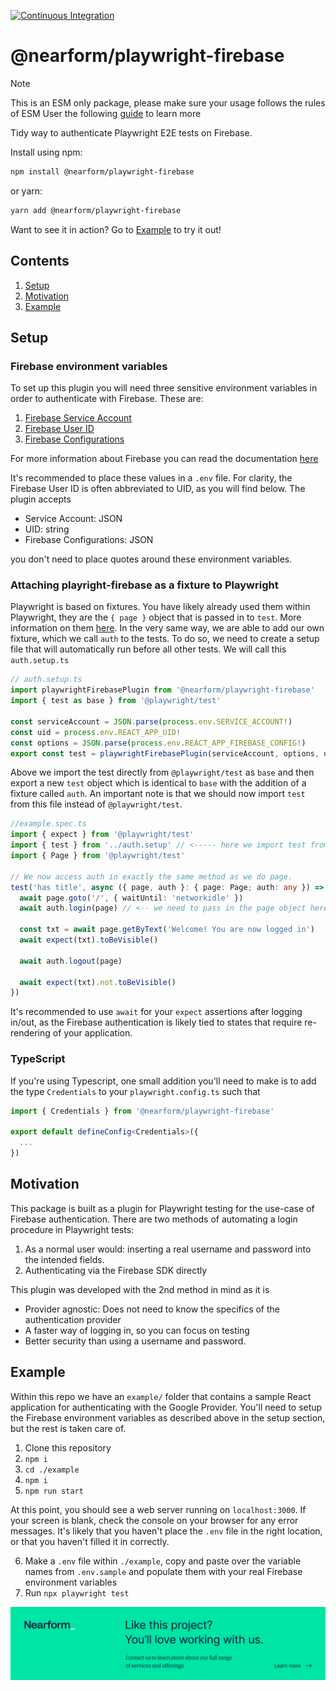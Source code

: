 [![Continuous Integration](https://github.com/nearform/playwright-firebase/actions/workflows/ci.yml/badge.svg)](https://github.com/nearform/playwright-firebase/actions/workflows/ci.yml)

# @nearform/playwright-firebase

> [!NOTE]  
> This is an ESM only package, please make sure your usage follows the rules of ESM 
> User the following [guide](https://gist.github.com/sindresorhus/a39789f98801d908bbc7ff3ecc99d99c#pure-esm-package) to learn more

Tidy way to authenticate Playwright E2E tests on Firebase.

Install using npm:

```bash
npm install @nearform/playwright-firebase
```

or yarn:

```bash
yarn add @nearform/playwright-firebase
```

Want to see it in action? Go to [Example](#example) to try it out!

## Contents

1. [Setup](#setup)
2. [Motivation](#motivation)
3. [Example](#example)

<a name="setup"></a>

## Setup

### Firebase environment variables

To set up this plugin you will need three sensitive environment variables in order to authenticate with Firebase. These are:

1. [Firebase Service Account](https://firebase.google.com/docs/app-distribution/authenticate-service-account)
2. [Firebase User ID](https://firebase.google.com/docs/auth/web/manage-users)
3. [Firebase Configurations](https://support.google.com/firebase/answer/7015592?hl=en#zippy=%2Cin-this-article)

For more information about Firebase you can read the documentation [here](https://firebase.google.com/docs/auth/web/start)

It's recommended to place these values in a `.env` file. For clarity, the Firebase User ID is often abbreviated to UID, as you will find below. The plugin accepts

- Service Account: JSON
- UID: string
- Firebase Configurations: JSON

you don't need to place quotes around these environment variables.

### Attaching playright-firebase as a fixture to Playwright

Playwright is based on fixtures. You have likely already used them within Playwright, they are the `{ page }` object that is passed in to `test`. More information on them [here](https://playwright.dev/docs/test-fixtures). In the very same way, we are able to add our own fixture, which we call `auth` to the tests. To do so, we need to create a setup file that will automatically run before all other tests. We will call this `auth.setup.ts`

```ts
// auth.setup.ts
import playwrightFirebasePlugin from '@nearform/playwright-firebase'
import { test as base } from '@playwright/test'

const serviceAccount = JSON.parse(process.env.SERVICE_ACCOUNT!)
const uid = process.env.REACT_APP_UID!
const options = JSON.parse(process.env.REACT_APP_FIREBASE_CONFIG!)
export const test = playwrightFirebasePlugin(serviceAccount, options, uid, base)
```

Above we import the test directly from `@playwright/test` as `base` and then export a new `test` object which is identical to `base` with the addition of a fixture called `auth`. An important note is that we should now import `test` from this file instead of `@playwright/test`.

```ts
//example.spec.ts
import { expect } from '@playwright/test'
import { test } from '../auth.setup' // <----- here we import test from our auth.setup.ts.
import { Page } from '@playwright/test'

// We now access auth in exactly the same method as we do page.
test('has title', async ({ page, auth }: { page: Page; auth: any }) => {
  await page.goto('/', { waitUntil: 'networkidle' })
  await auth.login(page) // <-- we need to pass in the page object here.

  const txt = await page.getByText('Welcome! You are now logged in')
  await expect(txt).toBeVisible()

  await auth.logout(page)

  await expect(txt).not.toBeVisible()
})
```

It's recommended to use `await` for your `expect` assertions after logging in/out, as the Firebase authentication is likely tied to states that require re-rendering of your application.

### TypeScript

If you're using Typescript, one small addition you'll need to make is to add the type `Credentials` to your `playwright.config.ts` such that

```ts
import { Credentials } from '@nearform/playwright-firebase'

export default defineConfig<Credentials>({
  ...
})
```

<a name="motivation"></a>

## Motivation

This package is built as a plugin for Playwright testing for the use-case of Firebase authentication. There are two methods of automating a login procedure in Playwright tests:

1. As a normal user would: inserting a real username and password into the intended fields.
2. Authenticating via the Firebase SDK directly

This plugin was developed with the 2nd method in mind as it is

- Provider agnostic: Does not need to know the specifics of the authentication provider
- A faster way of logging in, so you can focus on testing
- Better security than using a username and password.

<a name="example"></a>

## Example

Within this repo we have an `example/` folder that contains a sample React application for authenticating with the Google Provider. You'll need to setup the Firebase environment variables as described above in the setup section, but the rest is taken care of.

1. Clone this repository
2. `npm i`
3. `cd ./example`
4. `npm i`
5. `npm run start`

At this point, you should see a web server running on `localhost:3000`. If your screen is blank, check the console on your browser for any error messages. It's likely that you haven't place the `.env` file in the right location, or that you haven't filled it in correctly.

6. Make a `.env` file within `./example`, copy and paste over the variable names from `.env.sample` and populate them with your real Firebase environment variables
7. Run `npx playwright test`

[![banner](https://raw.githubusercontent.com/nearform/.github/refs/heads/master/assets/os-banner-green.svg)](https://www.nearform.com/contact/?utm_source=open-source&utm_medium=banner&utm_campaign=os-project-pages)
